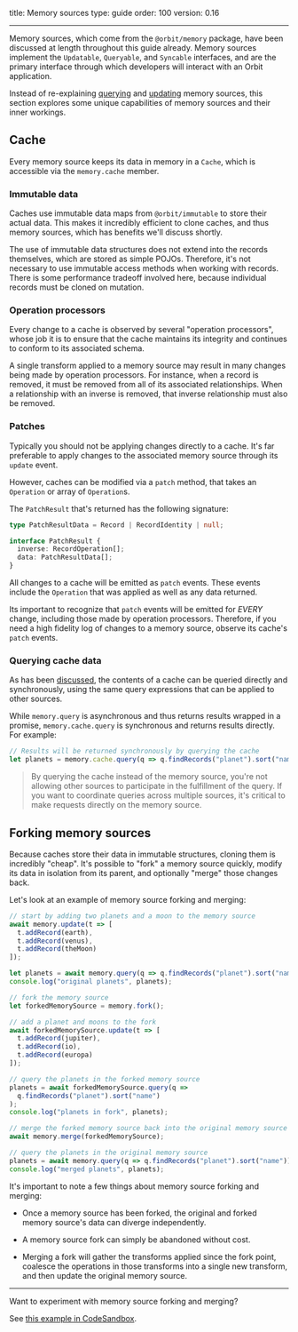title: Memory sources
type: guide
order: 100
version: 0.16

---

Memory sources, which come from the `@orbit/memory` package, have been discussed at
length throughout this guide already. Memory sources implement the `Updatable`,
`Queryable`, and `Syncable` interfaces, and are the primary interface through
which developers will interact with an Orbit application.

Instead of re-explaining [querying](./querying-data.html) and
[updating](./updating-data.html) memory sources, this section explores some unique
capabilities of memory sources and their inner workings.

## Cache

Every memory source keeps its data in memory in a `Cache`, which is accessible via the
`memory.cache` member.

### Immutable data

Caches use immutable data maps from `@orbit/immutable` to store their actual
data. This makes it incredibly efficient to clone caches, and thus memory sources,
which has benefits we'll discuss shortly.

The use of immutable data structures does not extend into the records
themselves, which are stored as simple POJOs. Therefore, it's not necessary to
use immutable access methods when working with records. There is some
performance tradeoff involved here, because individual records must be cloned
on mutation.

### Operation processors

Every change to a cache is observed by several "operation processors", whose job
it is to ensure that the cache maintains its integrity and continues to conform
to its associated schema.

A single transform applied to a memory source may result in many changes being made by
operation processors. For instance, when a record is removed, it must be
removed from all of its associated relationships. When a relationship with an
inverse is removed, that inverse relationship must also be removed.

### Patches

Typically you should not be applying changes directly to a cache. It's far
preferable to apply changes to the associated memory source through its `update` event.

However, caches can be modified via a `patch` method, that takes an `Operation`
or array of `Operation`s.

The `PatchResult` that's returned has the following signature:

```typescript
type PatchResultData = Record | RecordIdentity | null;

interface PatchResult {
  inverse: RecordOperation[];
  data: PatchResultData[];
}
```

All changes to a cache will be emitted as `patch` events. These events include
the `Operation` that was applied as well as any data returned.

Its important to recognize that `patch` events will be emitted for _EVERY_
change, including those made by operation processors. Therefore, if you need
a high fidelity log of changes to a memory source, observe its cache's `patch` events.

### Querying cache data

As has been [discussed](./querying-data.html), the contents of a cache can be
queried directly and synchronously, using the same query expressions that can be
applied to other sources.

While `memory.query` is asynchronous and thus returns results wrapped in a
promise, `memory.cache.query` is synchronous and returns results directly. For
example:

```javascript
// Results will be returned synchronously by querying the cache
let planets = memory.cache.query(q => q.findRecords("planet").sort("name"));
```

> By querying the cache instead of the memory source, you're not allowing other
> sources to participate in the fulfillment of the query. If you want to
> coordinate queries across multiple sources, it's critical to make requests
> directly on the memory source.

## Forking memory sources

Because caches store their data in immutable structures, cloning them is
incredibly "cheap". It's possible to "fork" a memory source quickly, modify its data in
isolation from its parent, and optionally "merge" those changes back.

Let's look at an example of memory source forking and merging:

```typescript
// start by adding two planets and a moon to the memory source
await memory.update(t => [
  t.addRecord(earth),
  t.addRecord(venus),
  t.addRecord(theMoon)
]);

let planets = await memory.query(q => q.findRecords("planet").sort("name"));
console.log("original planets", planets);

// fork the memory source
let forkedMemorySource = memory.fork();

// add a planet and moons to the fork
await forkedMemorySource.update(t => [
  t.addRecord(jupiter),
  t.addRecord(io),
  t.addRecord(europa)
]);

// query the planets in the forked memory source
planets = await forkedMemorySource.query(q =>
  q.findRecords("planet").sort("name")
);
console.log("planets in fork", planets);

// merge the forked memory source back into the original memory source
await memory.merge(forkedMemorySource);

// query the planets in the original memory source
planets = await memory.query(q => q.findRecords("planet").sort("name"));
console.log("merged planets", planets);
```

It's important to note a few things about memory source forking and merging:

- Once a memory source has been forked, the original and forked memory source's data can
  diverge independently.

- A memory source fork can simply be abandoned without cost.

- Merging a fork will gather the transforms applied since the fork point,
  coalesce the operations in those transforms into a single new transform,
  and then update the original memory source.

<hr />

Want to experiment with memory source forking and merging?

See [this example in CodeSandbox](https://codesandbox.io/s/40lo886nn7?previewwindow=console).
